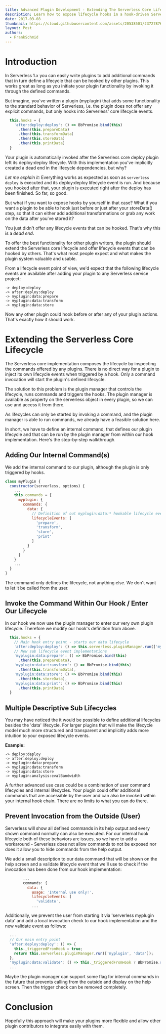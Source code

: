 ```yaml
---
title: Advanced Plugin Development - Extending The Serverless Core Lifecycle
description: Learn how to expose lifecycle hooks in a hook-driven Serverless plugin.
date: 2017-03-08
thumbnail: https://cloud.githubusercontent.com/assets/20538501/23727876/87005e18-041f-11e7-8bb0-cc8fd2c0ad0f.png 
layout: Post
authors:
  - FrankSchmid
---
```

# Introduction

In Serverless 1.x you can easily write plugins to add additional commands that in turn define a lifecycle
that can be hooked by other plugins. This works great as long as you initiate your plugin functionality by
invoking it through the defined commands.

But imagine, you've written a plugin (myplugin) that adds some functionality to the standard behavior of Serverless,
i.e. the plugin does not offer any explicit commands, but only hooks into Serverless' core lifecycle events.

```js
  this.hooks = {
    'after:deploy:deploy': () => BbPromise.bind(this)
      .then(this.prepareData)
      .then(this.transformData)
      .then(this.storeData)
      .then(this.printData)
  }
```

Your plugin is automatically invoked after the Serverless core deploy plugin left its deploy:deploy lifecycle.
With this implementation you've implicitly created a dead end in the lifecycle dependencies, but why?

*Let me explain it:* Everything works as expected as soon as `serverless deploy` is executed and its deploy:deploy
lifecycle event is run. And because you hooked after that, your plugin is executed right after the deploy has
been finished. So far, so good.

But what if you want to expose hooks by yourself in that case? What if you want a plugin to be able to hook just before
or just after your storeData() step, so that it can either add additional transformations or grab any work on the data
after you've stored it?

You just didn't offer any lifecycle events that can be hooked. That's why this is a *dead end*.

To offer the best functionality for other plugin writers, the plugin should extend the Serverless core lifecycle
and offer lifecycle events that can be hooked by others. That's what most people expect and what makes the plugin
system valuable and usable.

From a lifecycle event point of view, we'd expect that the following lifecycle events are available after
adding your plugin to any Serverless service project:

```
-> deploy:deploy
-> after:deploy:deploy
-> myplugin:data:prepare
-> myplugin:data:transform
-> myplugin:data:store
```

Now any other plugin could hook before or after any of your plugin actions. That's exactly how it should work.

# Extending the Serverless Core Lifecycle

The Serverless core implementation composes the lifecycle by inspecting the commands offered by any plugins. There is
no direct way for a plugin to inject its own lifecycle events when triggered by a hook. Only a command invocation will
start the plugin's defined lifecycle.

The solution to this problem is the plugin manager that controls the lifecycle, runs commands and triggers the hooks.
The plugin manager is available as property on the serverless object in every plugin, so we can use and access it from there.

As lifecycles can only be started by invoking a command, and the plugin manager is able to run commands, we already have a 
feasible solution here.

In short, we have to define an internal command, that defines our plugin lifecycle and that can be
run by the plugin manager from within our hook implementation. Here's the step-by-step walkthrough.

## Adding Our Internal Command(s)

We add the internal command to our plugin, although the plugin is only triggered by hooks.
```js
class myPlugin {
  constructor(serverless, options) {
    ...
    this.commands = {
      myplugin: {
        commands: {
          data: {
            // Definition of out myplugin:data:* hookable lifecycle events
            lifecycleEvents: [
              'prepare',
              'transform',
              'store',
              'print'
            ]
          }
        }
      }
    }
    ...
  }
}
```
The command only defines the lifecycle, not anything else. We don't want to let it be called from the user.

## Invoke the Command Within Our Hook / Enter Our Lifecycle

In our hook we now use the plugin manager to enter our very own plugin lifecycle. Therefore we modify our hook's
definition from above.

```js
  this.hooks = {
    // Main hook entry point - starts our data lifecycle
    'after:deploy:deploy': () => this.serverless.pluginManager.run(['myplugin', 'data']),
    // New sub lifecycle event implementations
    'myplugin:data:prepare': () => BbPromise.bind(this)
      .then(this.prepareData),
    'myplugin:data:transform': () => BbPromise.bind(this)
      .then(this.transformData),
    'myplugin:data:store': () => BbPromise.bind(this)
      .then(this.storeData),
    'myplugin:data:print': () => BbPromise.bind(this)
      .then(this.printData)
  }
```

## Multiple Descriptive Sub Lifecycles

You may have noticed the it would be possible to define additional lifecycles besides the 'data' lifecycle.
For larger plugins that will make the lifecycle model much more structured and transparent and implicitly adds
more intuition to your exposed lifecycle events.

**Example:**
```
-> deploy:deploy
-> after:deploy:deploy
-> myplugin:data:prepare
-> myplugin:data:transform
-> myplugin:data:store
-> myplugin:analysis:evalBandwidth
```

A further advanced use case could be a combination of user command lifecycles and internal lifecycles. Your plugin
could offer additional commands that are accessible by the user and can also be invoked within your internal
hook chain. There are no limits to what you can do there.

## Prevent Invocation from the Outside (User)

Serverless will show all defined commands in its help output and every shown command normally can also be executed.
For our internal hook lifecycle both of these behaviors are issues, so we have to add a workaround - Serverless does 
not allow commands to not be exposed nor does it allow you to hide commands from the help output.

We add a small description to our data command that will be shown on the help screen and a validate lifecycle event that
we'll use to check if the invocation has been done from our hook implementation:
```js
        ...
        commands: {
          data: {
            usage: 'Internal use only!',
            lifecycleEvents: [
              'validate',
            ...
```

Additionally, we prevent the user from starting it via 'serverless myplugin data' and add a local invocation check to our
hook implementation and the new validate event as follows:

```js
  ...
  // Our main entry point
  'after:deploy:deploy': () => {
    this._triggeredFromHook = true;
    return this.serverless.pluginManager.run(['myplugin', 'data']);
  },
  'myplugin:data:validate': () => this._triggeredFromHook ? BbPromise.resolve() : BbPromise.reject(new Error('Internal use only')),
  ...
```

Maybe the plugin manager can support some flag for internal commands in the future that prevents calling from the outside and 
display on the help screen. Then the trigger check can be removed completely.

# Conclusion

Hopefully this approach will make your plugins more flexible and allow other plugin contributors to integrate easily with them.
